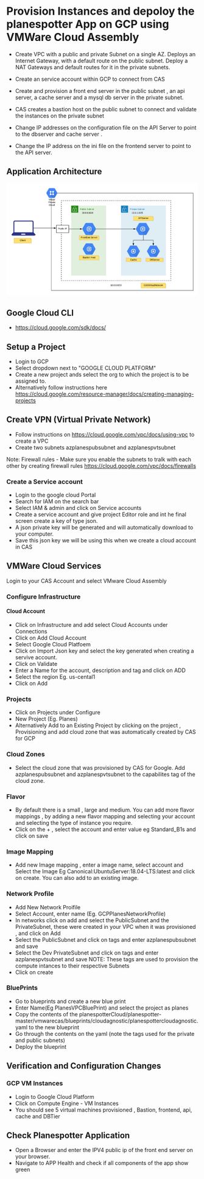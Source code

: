 
# Provision Instances and depoloy the planespotter App on GCP using VMWare Cloud Assembly

- Create VPC with a public and private Subnet on a single AZ.  Deploys an Internet Gateway, with a default route on the public subnet. Deploy a NAT Gateways and default routes for it in the private subnets.

- Create an service account within GCP to connect from CAS

- Create and provision a front end server in the public subnet , an api server, a cache server and a mysql db server in the private subnet.

- CAS creates a bastion host on the public subnet to connect and validate the instances on the private subnet

- Change IP addresses on the configuration file on the API  Server to point to the dbserver and cache server .

- Change the IP address on the ini file on the frontend server to point to the API server.

##  Application Architecture
![](https://github.com/riazvm/planespotterCloud/blob/master/planespotter-master/docs/pics/GCPVPNPlanespotter.png)

## Google Cloud CLI
 - https://cloud.google.com/sdk/docs/

## Setup a Project
- Login to GCP 
- Select dropdown next to "GOOGLE CLOUD PLATFORM"
- Create a new project ands select the org to which the project is to be assigned to.
- Alternatively follow instructions here https://cloud.google.com/resource-manager/docs/creating-managing-projects

##  Create VPN (Virtual Private Network)
- Follow instructions on  https://cloud.google.com/vpc/docs/using-vpc to create a VPC
- Create two subnets azplanespubsubnet and azplanespvtsubnet

Note: Firewall rules - Make sure you enable the subnets to tralk with each other by creating firewall rules https://cloud.google.com/vpc/docs/firewalls


### Create a Service account
- Login to the google cloud Portal
- Search for IAM on the search bar
- Select IAM & admin and click on Service accounts
- Create a service account and give project Editor role and int he final screen create a key of type json.
- A json private key will be generated and will automatically download to your computer.
- Save this json key we will be using this when we create a cloud account in CAS


## VMWare Cloud Services 
Login to your CAS Account and select VMware Cloud Assembly

### Configure Infrastructure

#### Cloud Account
- Click on Infrastructure and add select Cloud Accounts under Connections
- Click on Add Cloud Account
- Select Google Cloud Platfoem
- Click on Import Json key and select the key generated when creating a servive account.	
- Click on Validate
- Enter a Name for the account, description and tag and click on ADD
- Select the region Eg. us-cental1
- Click on Add

### Projects
- Click on Projects under Configure
- New Project (Eg. Planes)
- Alternatively Add to an Existing Project by clicking on the project , Provisioning and add cloud zone that was automatically created by CAS for GCP

### Cloud Zones
- Select the cloud zone that was provisioned by CAS for Google. Add azplanespubsubnet and azplanespvtsubnet to the capabilites tag of the cloud zone.

### Flavor
- By default there is a small , large and medium. You can add more flavor mappings , by adding a new flavor mapping and selecting your account and selecting the type of instance you require.
- Click on the + , select the account and enter value eg Standard_B1s and click on save

### Image Mapping
- Add new Image mapping , enter a image name, select account and Select the Image Eg Canonical:UbuntuServer:18.04-LTS:latest and click on create. You can also add to an existing image.

### Network Profile
- Add New Network Proifile
- Select Account, enter name (Eg. GCPPlanesNetworkProfile)
- In networks click on add and select the PublicSubnet and the PrivateSubnet, these were created in your VPC when it was provisioned , and click on Add
- Select the PublicSubnet and click on tags and enter azplanespubsubnet and save
- Select the Dev PrivateSubnet and click on tags and enter azplanespvtsubnet and save
NOTE: These tags are used to provision the compute intances to their respective Subnets
- Click on create

### BluePrints
- Go to blueprints and create a new blue print
- Enter Name(Eg PlanesVPCBluePrint) and select the project as planes
- Copy the contents of the planespotterCloud/planespotter-master/vmwarecas/blueprints/cloudagnostic/planespottercloudagnostic.yaml to the new blueprint
- Go through the contents on the yaml (note the tags used for the private and public subnets)
- Deploy the blueprint


## Verification and Configuration Changes

### GCP VM Instances
- Login to Google Cloud Platform
- Click on Compute Engine - VM Instances
- You should see 5 virtual machines provisioned , Bastion, frontend, api, cache and DBTier

## Check Planespotter Application
- Open a Browser and enter the IPV4 public ip of the front end server on your browser. 
- Navigate to APP Health and check if all components of the app show green
